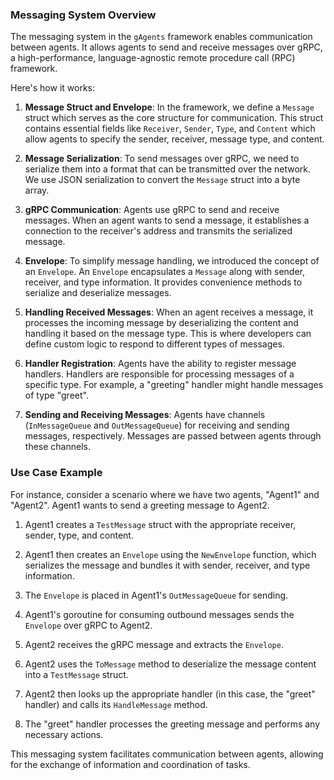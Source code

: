 ### Messaging System Overview

The messaging system in the `gAgents` framework enables communication between agents. It allows agents to send and receive messages over gRPC, a high-performance, language-agnostic remote procedure call (RPC) framework.

Here's how it works:

1. **Message Struct and Envelope**: In the framework, we define a `Message` struct which serves as the core structure for communication. This struct contains essential fields like `Receiver`, `Sender`, `Type`, and `Content` which allow agents to specify the sender, receiver, message type, and content.

2. **Message Serialization**: To send messages over gRPC, we need to serialize them into a format that can be transmitted over the network. We use JSON serialization to convert the `Message` struct into a byte array.

3. **gRPC Communication**: Agents use gRPC to send and receive messages. When an agent wants to send a message, it establishes a connection to the receiver's address and transmits the serialized message.

4. **Envelope**: To simplify message handling, we introduced the concept of an `Envelope`. An `Envelope` encapsulates a `Message` along with sender, receiver, and type information. It provides convenience methods to serialize and deserialize messages.

5. **Handling Received Messages**: When an agent receives a message, it processes the incoming message by deserializing the content and handling it based on the message type. This is where developers can define custom logic to respond to different types of messages.

6. **Handler Registration**: Agents have the ability to register message handlers. Handlers are responsible for processing messages of a specific type. For example, a "greeting" handler might handle messages of type "greet".

7. **Sending and Receiving Messages**: Agents have channels (`InMessageQueue` and `OutMessageQueue`) for receiving and sending messages, respectively. Messages are passed between agents through these channels.

### Use Case Example

For instance, consider a scenario where we have two agents, "Agent1" and "Agent2". Agent1 wants to send a greeting message to Agent2.

1. Agent1 creates a `TestMessage` struct with the appropriate receiver, sender, type, and content.

2. Agent1 then creates an `Envelope` using the `NewEnvelope` function, which serializes the message and bundles it with sender, receiver, and type information.

3. The `Envelope` is placed in Agent1's `OutMessageQueue` for sending.

4. Agent1's goroutine for consuming outbound messages sends the `Envelope` over gRPC to Agent2.

5. Agent2 receives the gRPC message and extracts the `Envelope`.

6. Agent2 uses the `ToMessage` method to deserialize the message content into a `TestMessage` struct.

7. Agent2 then looks up the appropriate handler (in this case, the "greet" handler) and calls its `HandleMessage` method.

8. The "greet" handler processes the greeting message and performs any necessary actions.

This messaging system facilitates communication between agents, allowing for the exchange of information and coordination of tasks.
